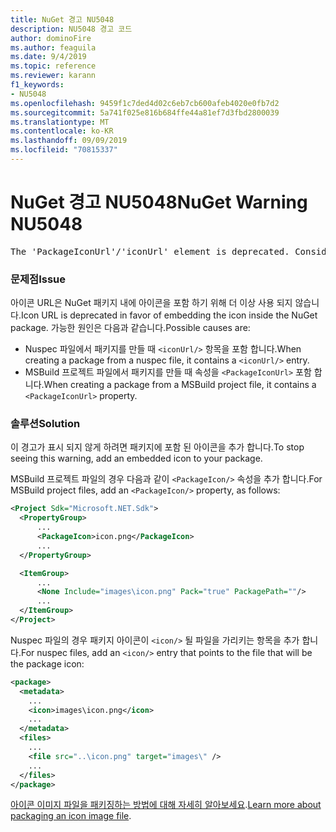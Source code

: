 ```yaml
---
title: NuGet 경고 NU5048
description: NU5048 경고 코드
author: dominoFire
ms.author: feaguila
ms.date: 9/4/2019
ms.topic: reference
ms.reviewer: karann
f1_keywords:
- NU5048
ms.openlocfilehash: 9459f1c7ded4d02c6eb7cb600afeb4020e0fb7d2
ms.sourcegitcommit: 5a741f025e816b684ffe44a81ef7d3fbd2800039
ms.translationtype: MT
ms.contentlocale: ko-KR
ms.lasthandoff: 09/09/2019
ms.locfileid: "70815337"
---
```

# <a name="nuget-warning-nu5048"></a><span data-ttu-id="e4271-103">NuGet 경고 NU5048</span><span class="sxs-lookup"><span data-stu-id="e4271-103">NuGet Warning NU5048</span></span>

<pre>The 'PackageIconUrl'/'iconUrl' element is deprecated. Consider using the 'PackageIcon'/'icon' element instead. Learn more at https://aka.ms/deprecateIconUrl</pre>


### <a name="issue"></a><span data-ttu-id="e4271-104">문제점</span><span class="sxs-lookup"><span data-stu-id="e4271-104">Issue</span></span>

<span data-ttu-id="e4271-105">아이콘 URL은 NuGet 패키지 내에 아이콘을 포함 하기 위해 더 이상 사용 되지 않습니다.</span><span class="sxs-lookup"><span data-stu-id="e4271-105">Icon URL is deprecated in favor of embedding the icon inside the NuGet package.</span></span> <span data-ttu-id="e4271-106">가능한 원인은 다음과 같습니다.</span><span class="sxs-lookup"><span data-stu-id="e4271-106">Possible causes are:</span></span>

- <span data-ttu-id="e4271-107">Nuspec 파일에서 패키지를 만들 때 `<iconUrl/>` 항목을 포함 합니다.</span><span class="sxs-lookup"><span data-stu-id="e4271-107">When creating a package from a nuspec file, it contains a `<iconUrl/>` entry.</span></span>
- <span data-ttu-id="e4271-108">MSBuild 프로젝트 파일에서 패키지를 만들 때 속성을 `<PackageIconUrl>` 포함 합니다.</span><span class="sxs-lookup"><span data-stu-id="e4271-108">When creating a package from a MSBuild project file, it contains a `<PackageIconUrl>` property.</span></span>


### <a name="solution"></a><span data-ttu-id="e4271-109">솔루션</span><span class="sxs-lookup"><span data-stu-id="e4271-109">Solution</span></span>

<span data-ttu-id="e4271-110">이 경고가 표시 되지 않게 하려면 패키지에 포함 된 아이콘을 추가 합니다.</span><span class="sxs-lookup"><span data-stu-id="e4271-110">To stop seeing this warning, add an embedded icon to your package.</span></span>

<span data-ttu-id="e4271-111">MSBuild 프로젝트 파일의 경우 다음과 같이 `<PackageIcon/>` 속성을 추가 합니다.</span><span class="sxs-lookup"><span data-stu-id="e4271-111">For MSBuild project files, add an `<PackageIcon/>` property, as follows:</span></span>

```xml
<Project Sdk="Microsoft.NET.Sdk">
  <PropertyGroup>
      ...
      <PackageIcon>icon.png</PackageIcon>
      ...
  </PropertyGroup>

  <ItemGroup>
      ...
      <None Include="images\icon.png" Pack="true" PackagePath=""/>
      ...
  </ItemGroup>
</Project>
```

<span data-ttu-id="e4271-112">Nuspec 파일의 경우 패키지 아이콘이 `<icon/>` 될 파일을 가리키는 항목을 추가 합니다.</span><span class="sxs-lookup"><span data-stu-id="e4271-112">For nuspec files, add an `<icon/>` entry that points to the file that will be the package icon:</span></span>

```xml
<package>
  <metadata>
    ...
    <icon>images\icon.png</icon>
    ...
  </metadata>
  <files>
    ...
    <file src="..\icon.png" target="images\" />
    ...
  </files>
</package>
```

<span data-ttu-id="e4271-113">[아이콘 이미지 파일을 패키징하는 방법에 대해 자세히 알아보세요](../msbuild-targets.md#packing-an-icon-image-file).</span><span class="sxs-lookup"><span data-stu-id="e4271-113">[Learn more about packaging an icon image file](../msbuild-targets.md#packing-an-icon-image-file).</span></span>
